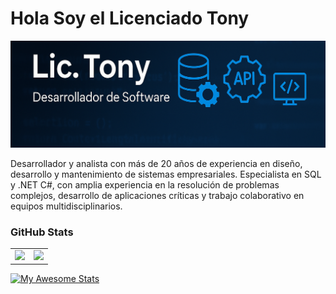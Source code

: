 # Hola Soy el Licenciado Tony

![Lic. Tony](https://raw.githubusercontent.com/LicTony/LicTony/main/assets/img/bannerV2.png)

Desarrollador y analista con más de 20 años de experiencia en diseño, desarrollo y mantenimiento de sistemas empresariales. Especialista en SQL y .NET C#, con amplia experiencia en la resolución de problemas complejos, desarrollo de aplicaciones críticas y trabajo colaborativo en equipos multidisciplinarios.

### GitHub Stats
<table>
  <tr>
    <td>
      <img src="https://github-readme-stats.vercel.app/api/top-langs/?username=LicTony&layout=compact&theme=dark" />
    </td>
    <td>
      <img src="https://github-readme-stats.vercel.app/api?username=LicTony&show_icons=true&theme=dark" />
    </td>
  </tr>
</table>


[![My Awesome Stats](https://awesome-github-stats.azurewebsites.net/user-stats/LicTony)](https://git.io/awesome-stats-card)

